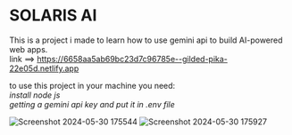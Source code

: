 # SOLARIS AI

This is a project i made to learn how to use gemini api to build AI-powered web apps.<br>
link ==> https://6658aa5ab69bc23d7c96785e--gilded-pika-22e05d.netlify.app

to use this project in your machine you need:<br>
*install node js*<br>
*getting a gemini api key and put it in .env file*


![Screenshot 2024-05-30 175544](https://github.com/yassir150/Solaris-AI/assets/112581277/dc8de8a8-3986-4164-a606-22745c49556a)
![Screenshot 2024-05-30 175927](https://github.com/yassir150/Solaris-AI/assets/112581277/de8b97a8-6d79-4422-9c60-ef14dbbc3357)
